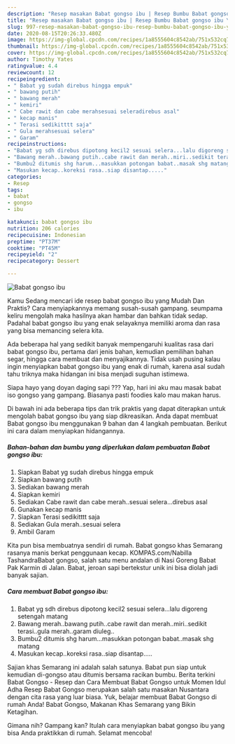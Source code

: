 ```yaml
---
description: "Resep masakan Babat gongso ibu | Resep Bumbu Babat gongso ibu Yang Bikin Ngiler"
title: "Resep masakan Babat gongso ibu | Resep Bumbu Babat gongso ibu Yang Bikin Ngiler"
slug: 997-resep-masakan-babat-gongso-ibu-resep-bumbu-babat-gongso-ibu-yang-bikin-ngiler
date: 2020-08-15T20:26:33.480Z
image: https://img-global.cpcdn.com/recipes/1a8555604c8542ab/751x532cq70/babat-gongso-ibu-foto-resep-utama.jpg
thumbnail: https://img-global.cpcdn.com/recipes/1a8555604c8542ab/751x532cq70/babat-gongso-ibu-foto-resep-utama.jpg
cover: https://img-global.cpcdn.com/recipes/1a8555604c8542ab/751x532cq70/babat-gongso-ibu-foto-resep-utama.jpg
author: Timothy Yates
ratingvalue: 4.4
reviewcount: 12
recipeingredient:
- " Babat yg sudah direbus hingga empuk"
- " bawang putih"
- " bawang merah"
- " kemiri"
- " Cabe rawit dan cabe merahsesuai seleradirebus asal"
- " kecap manis"
- " Terasi sedikitttt saja"
- " Gula merahsesuai selera"
- " Garam"
recipeinstructions:
- "Babat yg sdh direbus dipotong kecil2 sesuai selera...lalu digoreng setengah matang"
- "Bawang merah..bawang putih..cabe rawit dan merah..miri..sedikit terasi..gula merah..garam diuleg.."
- "Bumbu2 ditumis shg harum...masukkan potongan babat..masak shg matang"
- "Masukan kecap..koreksi rasa..siap disantap....."
categories:
- Resep
tags:
- babat
- gongso
- ibu

katakunci: babat gongso ibu 
nutrition: 206 calories
recipecuisine: Indonesian
preptime: "PT37M"
cooktime: "PT45M"
recipeyield: "2"
recipecategory: Dessert

---
```



![Babat gongso ibu](https://img-global.cpcdn.com/recipes/1a8555604c8542ab/751x532cq70/babat-gongso-ibu-foto-resep-utama.jpg)

Kamu Sedang mencari ide resep babat gongso ibu yang Mudah Dan Praktis? Cara menyiapkannya memang susah-susah gampang. seumpama keliru mengolah maka hasilnya akan hambar dan bahkan tidak sedap. Padahal babat gongso ibu yang enak selayaknya memiliki aroma dan rasa yang bisa memancing selera kita.

Ada beberapa hal yang sedikit banyak mempengaruhi kualitas rasa dari babat gongso ibu, pertama dari jenis bahan, kemudian pemilihan bahan segar, hingga cara membuat dan menyajikannya. Tidak usah pusing kalau ingin menyiapkan babat gongso ibu yang enak di rumah, karena asal sudah tahu triknya maka hidangan ini bisa menjadi suguhan istimewa.

Siapa hayo yang doyan daging sapi ??? Yap, hari ini aku mau masak babat iso gongso yang gampang. Biasanya pasti foodies kalo mau makan harus.


Di bawah ini ada beberapa tips dan trik praktis yang dapat diterapkan untuk mengolah babat gongso ibu yang siap dikreasikan. Anda dapat membuat Babat gongso ibu menggunakan 9 bahan dan 4 langkah pembuatan. Berikut ini cara dalam menyiapkan hidangannya.

<!--inarticleads1-->

##### Bahan-bahan dan bumbu yang diperlukan dalam pembuatan Babat gongso ibu:

1. Siapkan  Babat yg sudah direbus hingga empuk
1. Siapkan  bawang putih
1. Sediakan  bawang merah
1. Siapkan  kemiri
1. Sediakan  Cabe rawit dan cabe merah..sesuai selera...direbus asal
1. Gunakan  kecap manis
1. Siapkan  Terasi sedikitttt saja
1. Sediakan  Gula merah..sesuai selera
1. Ambil  Garam


Kita pun bisa membuatnya sendiri di rumah. Babat gongso khas Semarang rasanya manis berkat penggunaan kecap. KOMPAS.com/Nabilla TashandraBabat gongso, salah satu menu andalan di Nasi Goreng Babat Pak Karmin di Jalan. Babat, jeroan sapi bertekstur unik ini bisa diolah jadi banyak sajian. 

<!--inarticleads2-->

##### Cara membuat Babat gongso ibu:

1. Babat yg sdh direbus dipotong kecil2 sesuai selera...lalu digoreng setengah matang
1. Bawang merah..bawang putih..cabe rawit dan merah..miri..sedikit terasi..gula merah..garam diuleg..
1. Bumbu2 ditumis shg harum...masukkan potongan babat..masak shg matang
1. Masukan kecap..koreksi rasa..siap disantap.....


Sajian khas Semarang ini adalah salah satunya. Babat pun siap untuk kemudian di-gongso atau ditumis bersama racikan bumbu. Berita terkini Babat Gongso - Resep dan Cara Membuat Babat Gongso untuk Momen Idul Adha Resep Babat Gongso merupakan salah satu masakan Nusantara dengan cita rasa yang luar biasa. Yuk, belajar membuat Babat Gongso di rumah Anda! Babat Gongso, Makanan Khas Semarang yang Bikin Ketagihan. 

Gimana nih? Gampang kan? Itulah cara menyiapkan babat gongso ibu yang bisa Anda praktikkan di rumah. Selamat mencoba!
